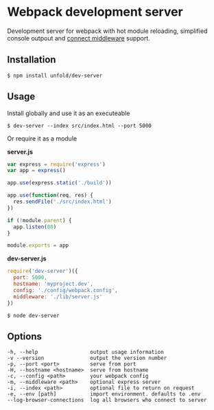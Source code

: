 # Webpack development server
Development server for webpack with hot module reloading, simplified console outpout and [connect middleware](https://github.com/senchalabs/connect/wiki) support.

## Installation
`$ npm install unfold/dev-server`

## Usage
Install globally and use it as an executeable

```$ dev-server --index src/index.html --port 5000```

Or require it as a module

**server.js**
``` javascript
var express = require('express')
var app = express()

app.use(express.static('./build'))

app.use(function(req, res) {
  res.sendFile('./src/index.html')
})

if (!module.parent) {
  app.listen(80)
}

module.exports = app
```

**dev-server.js**
``` javascript
require('dev-server')({
  port: 5000,
  hostname: 'myproject.dev',
  config: './config/webpack.config',
  middleware: './lib/server.js'
})
```

`$ node dev-server`


## Options
```
-h, --help                 output usage information
-v --version               output the version number
-p, --port <port>          serve from port
-H, --hostname <hostname>  serve from hostname
-c, --config <path>        your webpack config
-m, --middleware <path>    optional express server
-i, --index <path>         optional file to return on request
-e, --env [path]           import environment. defaults to .env
--log-browser-connections  log all browsers who connect to server
```
